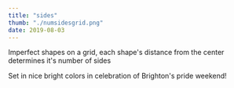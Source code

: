 ```yaml
---
title: "sides"
thumb: "./numsidesgrid.png"
date: 2019-08-03
---
```


Imperfect shapes on a grid, each shape's distance from the center determines it's number of sides

Set in nice bright colors in celebration of Brighton's pride weekend!
